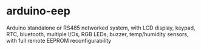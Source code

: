 # arduino-eep
Arduino standalone or RS485 networked system, with LCD display, keypad, RTC, bluetooth, multiple I/Os, RGB LEDs, buzzer, temp/humidity sensors, with full remote EEPROM reconfigurability
